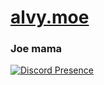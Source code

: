 # [alvy.moe](https://alvy.moe)
### Joe mama
[![Discord Presence](https://lanyard-profile-readme.vercel.app/api/414915303345094657)](https://discord.com/users/414915303345094657)
